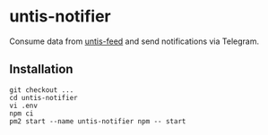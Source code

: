 untis-notifier
==============

Consume data from [untis-feed](https://github.com/r3wald/untis-feed) and send notifications via Telegram.

## Installation

    git checkout ...
    cd untis-notifier
    vi .env
    npm ci
    pm2 start --name untis-notifier npm -- start
